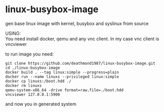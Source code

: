 # linux-busybox-image
gen base linux image with kernel, busybox and syslinux from source  

USING:  
You need install docker, qemu and any vnc client. In my case vnc client is vncviewer
  
to run image you need:  
```
git clone https://github.com/deathmond1987/linux-busybox-image.git
cd ./linux-busybox-image
docker build . --tag linux:simple --progress=plain
docker run --name linuxs --privileged linux:simple
docker cp linuxs:/boot.hdd ./
docker rm linuxs
qemu-system-x86_64 -drive format=raw,file=./boot.hdd
vncviewer 127.0.0.1:5900
```
and now you in generated system
